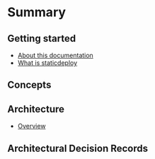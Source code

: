 # Summary

## Getting started

* [About this documentation](./README.md)
* [What is staticdeploy](./getting-started/what-is-staticdeploy.md)

## Concepts


## Architecture

* [Overview](./architecture/overview.md)

## Architectural Decision Records


